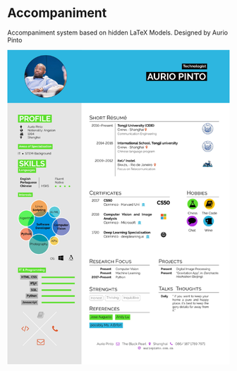 # Accompaniment

Accompaniment system based on hidden LaTeX Models. Designed by Aurio Pinto

![Hyd](Images/H-Pinto-1.jpg)